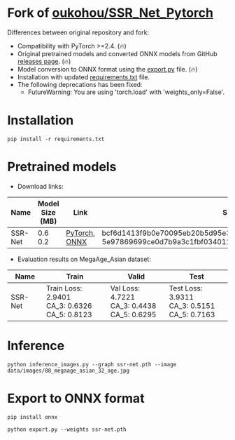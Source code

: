 # Fork of [oukohou/SSR_Net_Pytorch](https://github.com/oukohou/SSR_Net_Pytorch)

Differences between original repository and fork:

* Compatibility with PyTorch >=2.4. (🔥)
* Original pretrained models and converted ONNX models from GitHub [releases page](https://github.com/clibdev/SSR_Net_Pytorch/releases). (🔥)
* Model conversion to ONNX format using the [export.py](export.py) file. (🔥)
* Installation with updated [requirements.txt](requirements.txt) file.
* The following deprecations has been fixed:
  * FutureWarning: You are using 'torch.load' with 'weights_only=False'.

# Installation

```shell
pip install -r requirements.txt
```

# Pretrained models

* Download links:

| Name    | Model Size (MB) | Link                                                                                                                                                                                 | SHA-256                                                                                                                              |
|---------|-----------------|--------------------------------------------------------------------------------------------------------------------------------------------------------------------------------------|--------------------------------------------------------------------------------------------------------------------------------------|
| SSR-Net | 0.6<br>0.2      | [PyTorch](https://github.com/clibdev/SSR_Net_Pytorch/releases/latest/download/ssr-net.pth), [ONNX](https://github.com/clibdev/SSR_Net_Pytorch/releases/latest/download/ssr-net.onnx) | bcf6d1413f9b0e70095eb20b5d95e3d13e1e73ad8c1585a62278c170bcfeda4c<br>5e97869699ce0d7b9a3c1fbf034011f140cf61ba037d37ead96d1740c1ed7a88 |

* Evaluation results on MegaAge_Asian dataset:

| Name    | Train                                              | Valid                                            | Test                                              |
|---------|----------------------------------------------------|--------------------------------------------------|---------------------------------------------------|
| SSR-Net | Train Loss: 2.9401<br>CA_3: 0.6326<br>CA_5: 0.8123 | Val Loss: 4.7221<br>CA_3: 0.4438<br>CA_5: 0.6295 | Test Loss: 3.9311<br>CA_3: 0.5151<br>CA_5: 0.7163 |

# Inference

```shell
python inference_images.py --graph ssr-net.pth --image data/images/88_megaage_asian_32_age.jpg
```

# Export to ONNX format

```shell
pip install onnx
```
```shell
python export.py --weights ssr-net.pth
```

